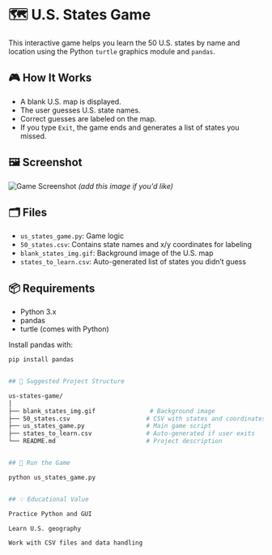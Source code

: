 # 🗺️ U.S. States Game

This interactive game helps you learn the 50 U.S. states by name and location using the Python `turtle` graphics module and `pandas`.

## 🎮 How It Works

- A blank U.S. map is displayed.
- The user guesses U.S. state names.
- Correct guesses are labeled on the map.
- If you type `Exit`, the game ends and generates a list of states you missed.

## 🖼️ Screenshot

![Game Screenshot](assets/us_states_game_preview.png) *(add this image if you'd like)*

## 🗂️ Files

- `us_states_game.py`: Game logic
- `50_states.csv`: Contains state names and x/y coordinates for labeling
- `blank_states_img.gif`: Background image of the U.S. map
- `states_to_learn.csv`: Auto-generated list of states you didn’t guess

## 📦 Requirements

- Python 3.x
- pandas
- turtle (comes with Python)

Install pandas with:

```bash
pip install pandas


## 📁 Suggested Project Structure

us-states-game/
│
├── blank_states_img.gif               # Background image
├── 50_states.csv                     # CSV with states and coordinates
├── us_states_game.py                 # Main game script
├── states_to_learn.csv               # Auto-generated if user exits
└── README.md                         # Project description


## 🚀 Run the Game

python us_states_game.py


## 💡 Educational Value

Practice Python and GUI

Learn U.S. geography

Work with CSV files and data handling
